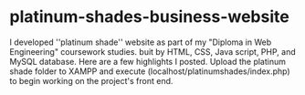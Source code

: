 # platinum-shades-business-website
I developed ''platinum shade'' website as part of my "Diploma in Web Engineering" coursework studies. buit by HTML, CSS, Java script, PHP, and MySQL database. Here are a few highlights I posted. Upload the platinum shade folder to XAMPP and execute (localhost/platinumshades/index.php) to begin working on the project's front end.
